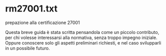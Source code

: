 # rm27001.txt
prepazione alla certificazione 27001

Questa breve guida è stata scritta pensandola come un piccolo contributo, per chi volesse interessarsi alla normativa, senza troppo impegno iniziale.
Oppure conoscere solo gli aspetti preliminari richiesti, e nel caso svilupparli in un possibile futuro.
